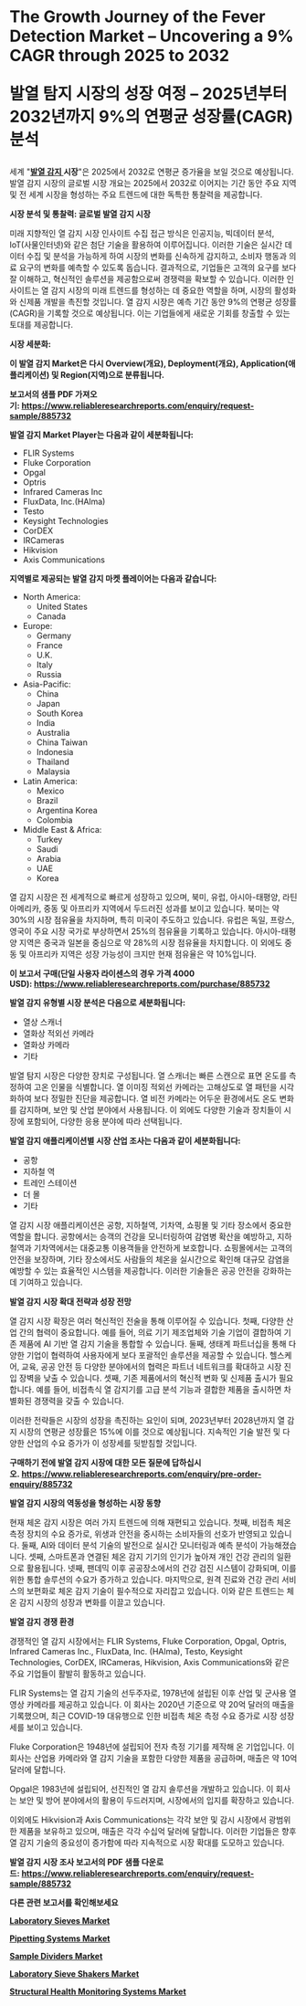 <p><h1>The Growth Journey of the Fever Detection Market – Uncovering a 9% CAGR through 2025 to 2032

발열 탐지 시장의 성장 여정 – 2025년부터 2032년까지 9%의 연평균 성장률(CAGR) 분석</h1></p><p>세계 "<strong><a href="https://www.reliableresearchreports.com/fever-detection-r885732?utm_campaign=105&utm_medium=8&utm_source=Github&utm_content=ia&utm_term=11042025&utm_id=fever-detection">발열 감지&nbsp;</a></strong><strong>시장</strong>"은 2025에서 2032로 연평균 증가율을 보일 것으로 예상됩니다. 발열 감지 시장의 글로벌 시장 개요는 2025에서 2032로 이어지는 기간 동안 주요 지역 및 전 세계 시장을 형성하는 주요 트렌드에 대한 독특한 통찰력을 제공합니다.</p>
<p><strong>시장 분석 및 통찰력: 글로벌 발열 감지 시장</strong></p>
<p><p>미래 지향적인 열 감지 시장 인사이트 수집 접근 방식은 인공지능, 빅데이터 분석, IoT(사물인터넷)와 같은 첨단 기술을 활용하여 이루어집니다. 이러한 기술은 실시간 데이터 수집 및 분석을 가능하게 하여 시장의 변화를 신속하게 감지하고, 소비자 행동과 의료 요구의 변화를 예측할 수 있도록 돕습니다. 결과적으로, 기업들은 고객의 요구를 보다 잘 이해하고, 혁신적인 솔루션을 제공함으로써 경쟁력을 확보할 수 있습니다. 이러한 인사이트는 열 감지 시장의 미래 트렌드를 형성하는 데 중요한 역할을 하며, 시장의 활성화와 신제품 개발을 촉진할 것입니다. 열 감지 시장은 예측 기간 동안 9%의 연평균 성장률(CAGR)을 기록할 것으로 예상됩니다. 이는 기업들에게 새로운 기회를 창출할 수 있는 토대를 제공합니다.</p><a href="%7CAUTHORITHY_DOMAIN_URL%7C?utm_campaign=105&utm_medium=8&utm_source=Github&utm_content=ia&utm_term=11042025&utm_id=fever-detection"></a></p>
<p><strong>시장 세분화:</strong></p>
<p><strong>이 발열 감지 Market은 다시 Overview(개요), Deployment(개요), Application(애플리케이션) 및 Region(지역)으로 분류됩니다.</strong></p>
<p><strong>보고서의 샘플 PDF 가져오기:&nbsp;<a href="https://www.reliableresearchreports.com/enquiry/request-sample/885732?utm_campaign=105&utm_medium=8&utm_source=Github&utm_content=ia&utm_term=11042025&utm_id=fever-detection">https://www.reliableresearchreports.com/enquiry/request-sample/885732</a></strong><strong></strong></p>
<p><strong>발열 감지 Market Player는 다음과 같이 세분화됩니다:</strong></p>
<p><ul><li>FLIR Systems</li><li>Fluke Corporation</li><li>Opgal</li><li>Optris</li><li>Infrared Cameras Inc</li><li>FluxData, Inc.(HAlma)</li><li>Testo</li><li>Keysight Technologies</li><li>CorDEX</li><li>IRCameras</li><li>Hikvision</li><li>Axis Communications</li></ul></p>
<p><strong>지역별로 제공되는 발열 감지 마켓 플레이어는 다음과 같습니다:</strong></p>
<p><ul>
    <li>
        North America:
        <ul>
            <li>United States</li>
            <li>Canada</li>
        </ul>
    </li>
    <li>
        Europe:
        <ul>
            <li>Germany</li>
            <li>France</li>
            <li>U.K.</li>
            <li>Italy</li>
            <li>Russia</li>
        </ul>
    </li>
    <li>
        Asia-Pacific:
        <ul>
            <li>China</li>
            <li>Japan</li>
            <li>South Korea</li>
            <li>India</li>
            <li>Australia</li>
            <li>China Taiwan</li>
            <li>Indonesia</li>
            <li>Thailand</li>
            <li>Malaysia</li>
        </ul>
    </li>
    <li>
        Latin America:
        <ul>
            <li>Mexico</li>
            <li>Brazil</li>
            <li>Argentina Korea</li>
            <li>Colombia</li>
        </ul>
    </li>
    <li>
        Middle East & Africa:
        <ul>
            <li>Turkey</li>
            <li>Saudi</li>
            <li>Arabia</li>
            <li>UAE</li>
            <li>Korea</li>
        </ul>
    </li>
    </ul></p>
<p><p>열 감지 시장은 전 세계적으로 빠르게 성장하고 있으며, 북미, 유럽, 아시아-태평양, 라틴 아메리카, 중동 및 아프리카 지역에서 두드러진 성과를 보이고 있습니다. 북미는 약 30%의 시장 점유율을 차지하며, 특히 미국이 주도하고 있습니다. 유럽은 독일, 프랑스, 영국이 주요 시장 국가로 부상하면서 25%의 점유율을 기록하고 있습니다. 아시아-태평양 지역은 중국과 일본을 중심으로 약 28%의 시장 점유율을 차지합니다. 이 외에도 중동 및 아프리카 지역은 성장 가능성이 크지만 현재 점유율은 약 10%입니다.</p></p>
<p><strong>이 보고서 구매(단일 사용자 라이센스의 경우 가격 4000 USD):&nbsp;<a href="https://www.reliableresearchreports.com/purchase/885732?utm_campaign=105&utm_medium=8&utm_source=Github&utm_content=ia&utm_term=11042025&utm_id=fever-detection">https://www.reliableresearchreports.com/purchase/885732</a></strong></p>
<p><strong>발열 감지 유형별 시장 분석은 다음으로 세분화됩니다:</strong></p>
<p><ul><li>열상 스캐너</li><li>열화상 적외선 카메라</li><li>열화상 카메라</li><li>기타</li></ul></p>
<p><p>발열 탐지 시장은 다양한 장치로 구성됩니다. 열 스캐너는 빠른 스캔으로 표면 온도를 측정하여 고온 인물을 식별합니다. 열 이미징 적외선 카메라는 고해상도로 열 패턴을 시각화하여 보다 정밀한 진단을 제공합니다. 열 비전 카메라는 어두운 환경에서도 온도 변화를 감지하며, 보안 및 산업 분야에서 사용됩니다. 이 외에도 다양한 기술과 장치들이 시장에 포함되어, 다양한 응용 분야에 따라 선택됩니다.</p></p>
<p><strong>발열 감지 애플리케이션별 시장 산업 조사는 다음과 같이 세분화됩니다:</strong></p>
<p><ul><li>공항</li><li>지하철 역</li><li>트레인 스테이션</li><li>더 몰</li><li>기타</li></ul></p>
<p><p>열 감지 시장 애플리케이션은 공항, 지하철역, 기차역, 쇼핑몰 및 기타 장소에서 중요한 역할을 합니다. 공항에서는 승객의 건강을 모니터링하여 감염병 확산을 예방하고, 지하철역과 기차역에서는 대중교통 이용객들을 안전하게 보호합니다. 쇼핑몰에서는 고객의 안전을 보장하며, 기타 장소에서도 사람들의 체온을 실시간으로 확인해 대규모 감염을 예방할 수 있는 효율적인 시스템을 제공합니다. 이러한 기술들은 공공 안전을 강화하는 데 기여하고 있습니다.</p></p>
<p><strong>발열 감지 시장 확대 전략과 성장 전망</strong></p>
<p><p>열 감지 시장 확장은 여러 혁신적인 전술을 통해 이루어질 수 있습니다. 첫째, 다양한 산업 간의 협력이 중요합니다. 예를 들어, 의료 기기 제조업체와 기술 기업이 결합하여 기존 제품에 AI 기반 열 감지 기술을 통합할 수 있습니다. 둘째, 생태계 파트너십을 통해 다양한 기업이 협력하여 사용자에게 보다 포괄적인 솔루션을 제공할 수 있습니다. 헬스케어, 교육, 공공 안전 등 다양한 분야에서의 협력은 파트너 네트워크를 확대하고 시장 진입 장벽을 낮출 수 있습니다. 셋째, 기존 제품에서의 혁신적 변화 및 신제품 출시가 필요합니다. 예를 들어, 비접촉식 열 감지기를 고급 분석 기능과 결합한 제품을 출시하면 차별화된 경쟁력을 갖출 수 있습니다.</p><p>이러한 전략들은 시장의 성장을 촉진하는 요인이 되며, 2023년부터 2028년까지 열 감지 시장의 연평균 성장률은 15%에 이를 것으로 예상됩니다. 지속적인 기술 발전 및 다양한 산업의 수요 증가가 이 성장세를 뒷받침할 것입니다.</p></p>
<p><strong>구매하기 전에 발열 감지 시장에 대한 모든 질문에 답하십시오.&nbsp;<a href="https://www.reliableresearchreports.com/enquiry/pre-order-enquiry/885732?utm_campaign=105&utm_medium=8&utm_source=Github&utm_content=ia&utm_term=11042025&utm_id=fever-detection">https://www.reliableresearchreports.com/enquiry/pre-order-enquiry/885732</a></strong><strong></strong></p>
<p><strong>발열 감지 시장의 역동성을 형성하는 시장 동향</strong></p>
<p><p>현재 체온 감지 시장은 여러 가지 트렌드에 의해 재편되고 있습니다. 첫째, 비접촉 체온 측정 장치의 수요 증가로, 위생과 안전을 중시하는 소비자들의 선호가 반영되고 있습니다. 둘째, AI와 데이터 분석 기술의 발전으로 실시간 모니터링과 예측 분석이 가능해졌습니다. 셋째, 스마트폰과 연결된 체온 감지 기기의 인기가 높아져 개인 건강 관리의 일환으로 활용됩니다. 넷째, 팬데믹 이후 공공장소에서의 건강 검진 시스템이 강화되며, 이를 위한 통합 솔루션의 수요가 증가하고 있습니다. 마지막으로, 원격 진료와 건강 관리 서비스의 보편화로 체온 감지 기술이 필수적으로 자리잡고 있습니다. 이와 같은 트렌드는 체온 감지 시장의 성장과 변화를 이끌고 있습니다.</p></p>
<p><strong>발열 감지 경쟁 환경</strong></p>
<p><p>경쟁적인 열 감지 시장에서는 FLIR Systems, Fluke Corporation, Opgal, Optris, Infrared Cameras Inc., FluxData, Inc. (HAlma), Testo, Keysight Technologies, CorDEX, IRCameras, Hikvision, Axis Communications와 같은 주요 기업들이 활발히 활동하고 있습니다.</p><p>FLIR Systems는 열 감지 기술의 선두주자로, 1978년에 설립된 이후 산업 및 군사용 열 영상 카메라를 제공하고 있습니다. 이 회사는 2020년 기준으로 약 20억 달러의 매출을 기록했으며, 최근 COVID-19 대유행으로 인한 비접촉 체온 측정 수요 증가로 시장 성장세를 보이고 있습니다.</p><p>Fluke Corporation은 1948년에 설립되어 전자 측정 기기를 제작해 온 기업입니다. 이 회사는 산업용 카메라와 열 감지 기술을 포함한 다양한 제품을 공급하며, 매출은 약 10억 달러에 달합니다.</p><p>Opgal은 1983년에 설립되어, 선진적인 열 감지 솔루션을 개발하고 있습니다. 이 회사는 보안 및 방어 분야에서의 활용이 두드러지며, 시장에서의 입지를 확장하고 있습니다. </p><p>이외에도 Hikvision과 Axis Communications는 각각 보안 및 감시 시장에서 광범위한 제품을 보유하고 있으며, 매출은 각각 수십억 달러에 달합니다. 이러한 기업들은 향후 열 감지 기술의 중요성이 증가함에 따라 지속적으로 시장 확대를 도모하고 있습니다.</p></p>
<p><strong>발열 감지 시장 조사 보고서의 PDF 샘플 다운로드:&nbsp;<a href="https://www.reliableresearchreports.com/enquiry/request-sample/885732?utm_campaign=105&utm_medium=8&utm_source=Github&utm_content=ia&utm_term=11042025&utm_id=fever-detection">https://www.reliableresearchreports.com/enquiry/request-sample/885732</a></strong></p>
<p><strong></strong></p>
<p><strong></strong></p>
<p><strong></strong></p>
<p><strong></strong></p>
<p><strong>다른 관련 보고서를 확인해보세요</strong></p>
<p><strong><p><a href="https://github.com/SamiaChowdhury801/Market-Research-Report-List-2/blob/main/laboratory-sieves-market.md?utm_campaign=105&utm_medium=8&utm_source=Github&utm_content=ia&utm_term=11042025&utm_id=fever-detection">Laboratory Sieves Market</a></p><p><a href="https://github.com/lehumiston1971679/Market-Research-Report-List-1/blob/main/pipetting-systems-market.md?utm_campaign=105&utm_medium=8&utm_source=Github&utm_content=ia&utm_term=11042025&utm_id=fever-detection">Pipetting Systems Market</a></p><p><a href="https://github.com/rileymgdorcas/Market-Research-Report-List-1/blob/main/sample-dividers-market.md?utm_campaign=105&utm_medium=8&utm_source=Github&utm_content=ia&utm_term=11042025&utm_id=fever-detection">Sample Dividers Market</a></p><p><a href="https://github.com/LilianFaulkner65/Market-Research-Report-List-2/blob/main/laboratory-sieve-shakers-market.md?utm_campaign=105&utm_medium=8&utm_source=Github&utm_content=ia&utm_term=11042025&utm_id=fever-detection">Laboratory Sieve Shakers Market</a></p><p><a href="https://github.com/AKSHATREPORTPRIME/Market-Research-Report-List-7/blob/main/structural-health-monitoring-systems-market.md?utm_campaign=105&utm_medium=8&utm_source=Github&utm_content=ia&utm_term=11042025&utm_id=fever-detection">Structural Health Monitoring Systems Market</a></p></strong></p>